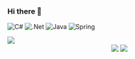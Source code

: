 ### Hi there 👋

<!--
**zwwz11/zwwz11** is a ✨ _special_ ✨ repository because its `README.md` (this file) appears on your GitHub profile.

Here are some ideas to get you started:

- 🔭 I’m currently working on ...
- 🌱 I’m currently learning ...
- 👯 I’m looking to collaborate on ...
- 🤔 I’m looking for help with ...
- 💬 Ask me about ...
- 📫 How to reach me: ...
- 😄 Pronouns: ...
- ⚡ Fun fact: ...
-->


![C#](https://img.shields.io/badge/c%23-%23239120.svg?style=for-the-badge&logo=c-sharp&logoColor=white)
![.Net](https://img.shields.io/badge/.NET-5C2D91?style=for-the-badge&logo=.net&logoColor=white)
![Java](https://img.shields.io/badge/java-%23ED8B00.svg?style=for-the-badge&logo=java&logoColor=white)
![Spring](https://img.shields.io/badge/spring-%236DB33F.svg?style=for-the-badge&logo=spring&logoColor=white)

<!-- [![Solved.ac
zwwz11](http://mazassumnida.wtf/api/generate_badge?boj=zwwz11)](https://solved.ac/zwwz11) -->

<img align="center" src="https://github-readme-stats.vercel.app/api/top-langs/?username=zwwz11"/>

<div align="center">
<img align="center" src="https://github-readme-stats.vercel.app/api?username=zwwz11&show_icons=true&theme=radical"/>
<img align="center" src="http://mazassumnida.wtf/api/generate_badge?boj=zwwz11"/>
</div>
